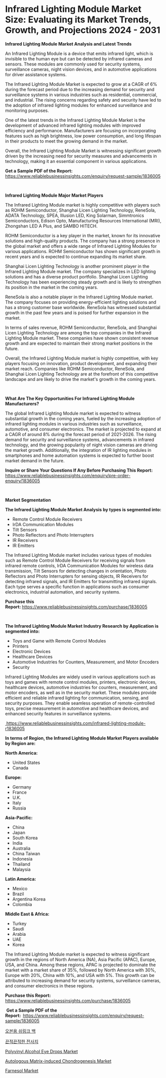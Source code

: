 <p><h1>Infrared Lighting Module Market Size: Evaluating its Market Trends, Growth, and Projections 2024 - 2031</h1></p><p><strong>Infrared Lighting Module Market Analysis and Latest Trends</strong></p>
<p><p>An Infrared Lighting Module is a device that emits infrared light, which is invisible to the human eye but can be detected by infrared cameras and sensors. These modules are commonly used for security systems, surveillance cameras, night vision devices, and in automotive applications for driver assistance systems.</p><p>The Infrared Lighting Module Market is expected to grow at a CAGR of 6% during the forecast period due to the increasing demand for security and surveillance systems in various industries such as residential, commercial, and industrial. The rising concerns regarding safety and security have led to the adoption of infrared lighting modules for enhanced surveillance and monitoring purposes.</p><p>One of the latest trends in the Infrared Lighting Module Market is the development of advanced infrared lighting modules with improved efficiency and performance. Manufacturers are focusing on incorporating features such as high brightness, low power consumption, and long lifespan in their products to meet the growing demand in the market.</p><p>Overall, the Infrared Lighting Module Market is witnessing significant growth driven by the increasing need for security measures and advancements in technology, making it an essential component in various applications.</p></p>
<p><strong>Get a Sample PDF of the Report:&nbsp;</strong> <a href="https://www.reliablebusinessinsights.com/enquiry/request-sample/1836005">https://www.reliablebusinessinsights.com/enquiry/request-sample/1836005</a></p>
<p>&nbsp;</p>
<p><strong>Infrared Lighting Module Major Market Players</strong></p>
<p><p>The Infrared Lighting Module market is highly competitive with players such as ROHM Semiconductor, Shanghai Licen Lighting Technology, ReneSola, ADATA Technology, SPEA, Illusion LED, King Solarman, Simmtronics Semiconductors, Edison Opto, Manufacturing Resources International (MRI), Zhongshan LED A Plus, and SAMBO HITECH. </p><p>ROHM Semiconductor is a key player in the market, known for its innovative solutions and high-quality products. The company has a strong presence in the global market and offers a wide range of Infrared Lighting Modules for various applications. ROHM Semiconductor has shown significant growth in recent years and is expected to continue expanding its market share.</p><p>Shanghai Licen Lighting Technology is another prominent player in the Infrared Lighting Module market. The company specializes in LED lighting solutions and has a diverse product portfolio. Shanghai Licen Lighting Technology has been experiencing steady growth and is likely to strengthen its position in the market in the coming years.</p><p>ReneSola is also a notable player in the Infrared Lighting Module market. The company focuses on providing energy-efficient lighting solutions and has a strong customer base worldwide. ReneSola has witnessed substantial growth in the past few years and is poised for further expansion in the market.</p><p>In terms of sales revenue, ROHM Semiconductor, ReneSola, and Shanghai Licen Lighting Technology are among the top companies in the Infrared Lighting Module market. These companies have shown consistent revenue growth and are expected to maintain their strong market positions in the future.</p><p>Overall, the Infrared Lighting Module market is highly competitive, with key players focusing on innovation, product development, and expanding their market reach. Companies like ROHM Semiconductor, ReneSola, and Shanghai Licen Lighting Technology are at the forefront of this competitive landscape and are likely to drive the market's growth in the coming years.</p></p>
<p>&nbsp;</p>
<p><strong>What Are The Key Opportunities For Infrared Lighting Module Manufacturers?</strong></p>
<p><p>The global Infrared Lighting Module market is expected to witness substantial growth in the coming years, fueled by the increasing adoption of infrared lighting modules in various industries such as surveillance, automotive, and consumer electronics. The market is projected to expand at a CAGR of around 8% during the forecast period of 2021-2026. The rising demand for security and surveillance systems, advancements in infrared technology, and the growing popularity of night vision cameras are driving the market growth. Additionally, the integration of IR lighting modules in smartphones and home automation systems is expected to further boost market demand in the future.</p></p>
<p><strong>Inquire or Share Your Questions If Any Before Purchasing This Report:</strong> <a href="https://www.reliablebusinessinsights.com/enquiry/pre-order-enquiry/1836005">https://www.reliablebusinessinsights.com/enquiry/pre-order-enquiry/1836005</a></p>
<p>&nbsp;</p>
<p><strong>Market Segmentation</strong></p>
<p><strong>The Infrared Lighting Module Market Analysis by types is segmented into:</strong></p>
<p><ul><li>Remote Control Module Receivers</li><li>IrDA Communication Modules</li><li>Tilt Sensors</li><li>Photo Reflectors and Photo Interrupters</li><li>IR Receivers</li><li>IR Emitters</li></ul></p>
<p><p>The Infrared Lighting Module market includes various types of modules such as Remote Control Module Receivers for receiving signals from infrared remote controls, IrDA Communication Modules for wireless data transmission, Tilt Sensors for detecting changes in orientation, Photo Reflectors and Photo Interrupters for sensing objects, IR Receivers for detecting infrared signals, and IR Emitters for transmitting infrared signals. Each type serves a specific function in applications such as consumer electronics, industrial automation, and security systems.</p></p>
<p><strong>Purchase this Report:&nbsp;</strong><a href="https://www.reliablebusinessinsights.com/purchase/1836005">https://www.reliablebusinessinsights.com/purchase/1836005</a></p>
<p>&nbsp;</p>
<p><strong>The Infrared Lighting Module Market Industry Research by Application is segmented into:</strong></p>
<p><ul><li>Toys and Game with Remote Control Modules</li><li>Printers</li><li>Electronic Devices</li><li>Healthcare Devices</li><li>Automotive Industries for Counters, Measurement, and Motor Encoders</li><li>Security</li></ul></p>
<p><p>Infrared Lighting Modules are widely used in various applications such as toys and games with remote control modules, printers, electronic devices, healthcare devices, automotive industries for counters, measurement, and motor encoders, as well as in the security market. These modules provide efficient and reliable infrared lighting for communication, sensing, and security purposes. They enable seamless operation of remote-controlled toys, precise measurement in automotive and healthcare devices, and enhanced security features in surveillance systems.</p></p>
<p><a href="https://www.reliablebusinessinsights.com/infrared-lighting-module-r1836005">&nbsp;https://www.reliablebusinessinsights.com/infrared-lighting-module-r1836005</a></p>
<p><strong>In terms of Region, the Infrared Lighting Module Market Players available by Region are:</strong></p>
<p>
    <p> <strong> North America: </strong>
        <ul>
            <li>United States</li>
            <li>Canada</li>
        </ul>
        </p> 
    <p> <strong> Europe: </strong>
        <ul>
            <li>Germany</li>
            <li>France</li>
            <li>U.K.</li>
            <li>Italy</li>
            <li>Russia</li>
        </ul>
        </p> 
    <p> <strong> Asia-Pacific: </strong>
        <ul>
            <li>China</li>
            <li>Japan</li>
            <li>South Korea</li>
            <li>India</li>
            <li>Australia</li>
            <li>China Taiwan</li>
            <li>Indonesia</li>
            <li>Thailand</li>
            <li>Malaysia</li>
        </ul>
        </p> 
    <p> <strong> Latin America: </strong>
        <ul>
            <li>Mexico</li>
            <li>Brazil</li>
            <li>Argentina Korea</li>
            <li>Colombia</li>
        </ul>
        </p> 
    <p> <strong> Middle East & Africa: </strong>
        <ul>
            <li>Turkey</li>
            <li>Saudi</li>
            <li>Arabia</li>
            <li>UAE</li>
            <li>Korea</li>
        </ul>
    </p>
    </p>
<p><p>The Infrared Lighting Module market is expected to witness significant growth in the regions of North America (NA), Asia Pacific (APAC), Europe, USA, and China. Among these regions, APAC is projected to dominate the market with a market share of 35%, followed by North America with 30%, Europe with 20%, China with 10%, and USA with 5%. This growth can be attributed to increasing demand for security systems, surveillance cameras, and consumer electronics in these regions.</p></p>
<p><strong>Purchase this Report: </strong><a href="https://www.reliablebusinessinsights.com/purchase/1836005">https://www.reliablebusinessinsights.com/purchase/1836005</a></p>
<p>&nbsp;<strong>Get a Sample PDF of the Report:&nbsp;&nbsp;</strong><a href="https://www.reliablebusinessinsights.com/enquiry/request-sample/1836005">https://www.reliablebusinessinsights.com/enquiry/request-sample/1836005</a></p>
<p><strong></strong></p>
<p><p><a href="https://github.com/plelbej847484502/Market-Research-Report-List-3/blob/main/2597182100902.md">오븐용 쉬링크 백</a></p><p><a href="https://github.com/vseigx30c9a1j/Market-Research-Report-List-3/blob/main/5586664100908.md">끈적끈적한 전사지</a></p><p><a href="https://github.com/okotobwrhuteie/Market-Research-Report-List-3/blob/main/polyvinyl-alcohol-eye-drops-market.md">Polyvinyl Alcohol Eye Drops Market</a></p><p><a href="https://github.com/myacatherineblakecaczo9vcsw/Market-Research-Report-List-3/blob/main/autologous-matrix-induced-chondrogenesis-market.md">Autologous Matrix-induced Chondrogenesis Market</a></p><p><a href="https://www.linkedin.com/pulse/farnesol-market-size-share-amp-trends-analysis-report-product-dk3ac">Farnesol Market</a></p></p>